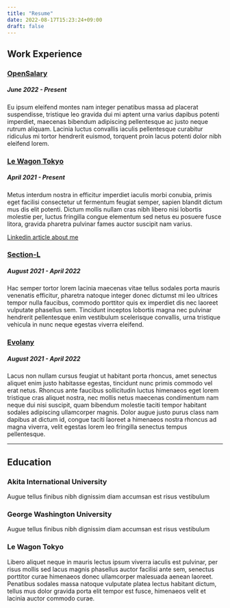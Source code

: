 ```yaml
---
title: "Resume"
date: 2022-08-17T15:23:24+09:00
draft: false
---
```

## Work Experience

### [OpenSalary](https://opensalary.jp/)
##### June 2022 - Present

Eu ipsum eleifend montes nam integer penatibus massa ad placerat suspendisse, tristique leo gravida dui mi aptent urna varius dapibus potenti imperdiet, maecenas bibendum adipiscing pellentesque ac justo neque rutrum aliquam. Lacinia luctus convallis iaculis pellentesque curabitur ridiculus mi tortor hendrerit euismod, torquent proin lacus potenti dolor nibh eleifend lorem.

### [Le Wagon Tokyo](https://www.lewagon.com/tokyo)
##### April 2021 - Present

Metus interdum nostra in efficitur imperdiet iaculis morbi conubia, primis eget facilisi consectetur ut fermentum feugiat semper, sapien blandit dictum mus dis elit potenti. Dictum mollis nullam cras nibh libero nisi lobortis molestie per, luctus fringilla congue elementum sed netus eu posuere fusce litora, gravida pharetra pulvinar fames auctor suscipit nam varius.

[Linkedin article about me](https://www.linkedin.com/posts/le-wagon-tokyo_webdevelopment-developer-freelance-activity-6920247551661137920-JTs1?utm_source=linkedin_share&utm_medium=member_desktop_web)

### [Section-L](https://section-l.co/)
##### August 2021 - April 2022

Hac semper tortor lorem lacinia maecenas vitae tellus sodales porta mauris venenatis efficitur, pharetra natoque integer donec dictumst mi leo ultrices tempor nulla faucibus, commodo porttitor quis ex imperdiet dis nec laoreet vulputate phasellus sem. Tincidunt inceptos lobortis magna nec pulvinar hendrerit pellentesque enim vestibulum scelerisque convallis, urna tristique vehicula in nunc neque egestas viverra eleifend.

### [Evolany](https://evolany.com/)
##### August 2021 - April 2022

Lacus non nullam cursus feugiat ut habitant porta rhoncus, amet senectus aliquet enim justo habitasse egestas, tincidunt nunc primis commodo vel erat netus. Rhoncus ante faucibus sollicitudin luctus himenaeos eget lorem tristique cras aliquet nostra, nec mollis netus maecenas condimentum nam neque dui nisi suscipit, quam bibendum molestie taciti tempor habitant sodales adipiscing ullamcorper magnis. Dolor augue justo purus class nam dapibus at dictum id, congue taciti laoreet a himenaeos nostra rhoncus ad magna viverra, velit egestas lorem leo fringilla senectus tempus pellentesque.

---

## Education

### Akita International University
Augue tellus finibus nibh dignissim diam accumsan est risus vestibulum

### George Washington University
Augue tellus finibus nibh dignissim diam accumsan est risus vestibulum

### Le Wagon Tokyo
Libero aliquet neque in mauris lectus ipsum viverra iaculis est pulvinar, per risus mollis sed lacus magnis phasellus auctor facilisi ante sem, senectus porttitor curae himenaeos donec ullamcorper malesuada aenean laoreet. Penatibus sodales massa natoque vulputate platea lectus habitant dictum, tellus mus dolor gravida porta elit tempor est fusce, himenaeos velit et lacinia auctor commodo curae.
